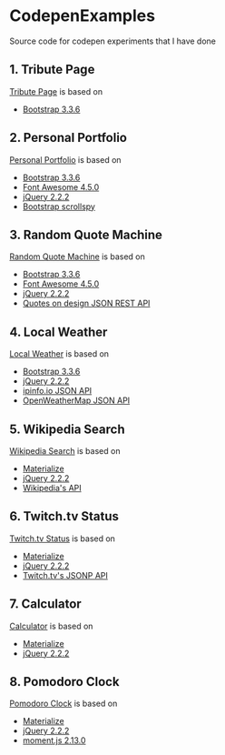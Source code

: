 # CodepenExamples

Source code for codepen experiments that I have done

## 1. Tribute Page

[Tribute Page](https://codepen.io/sufflavus/full/jqGOXO) is based on 
- [Bootstrap 3.3.6](https://maxcdn.bootstrapcdn.com/bootstrap/3.3.6/css/bootstrap.min.css)

## 2. Personal Portfolio

[Personal Portfolio](https://codepen.io/sufflavus/full/oxGexd) is based on 
- [Bootstrap 3.3.6](https://maxcdn.bootstrapcdn.com/bootstrap/3.3.6/css/bootstrap.min.css) 
- [Font Awesome 4.5.0](https://maxcdn.bootstrapcdn.com/font-awesome/4.5.0/css/font-awesome.min.css) 
- [jQuery 2.2.2](//cdnjs.cloudflare.com/ajax/libs/jquery/2.2.2/jquery.min.js) 
- [Bootstrap scrollspy](http://rawgit.com/twbs/bootstrap/b4c4072679943773a7582daa63f545ba818fa627/js/bootstrap-scrollspy.js)

## 3. Random Quote Machine

[Random Quote Machine](http://codepen.io/sufflavus/full/aNErgQ) is based on 
- [Bootstrap 3.3.6](https://maxcdn.bootstrapcdn.com/bootstrap/3.3.6/css/bootstrap.min.css) 
- [Font Awesome 4.5.0](https://maxcdn.bootstrapcdn.com/font-awesome/4.5.0/css/font-awesome.min.css) 
- [jQuery 2.2.2](//cdnjs.cloudflare.com/ajax/libs/jquery/2.2.2/jquery.min.js) 
- [Quotes on design JSON REST API](http://quotesondesign.com/api-v4-0/)

## 4. Local Weather

[Local Weather](http://codepen.io/sufflavus/full/QNQjPV/) is based on 
- [Bootstrap 3.3.6](https://maxcdn.bootstrapcdn.com/bootstrap/3.3.6/css/bootstrap.min.css) 
- [jQuery 2.2.2](//cdnjs.cloudflare.com/ajax/libs/jquery/2.2.2/jquery.min.js) 
- [ipinfo.io JSON API](http://ipinfo.io/)
- [OpenWeatherMap JSON API](http://openweathermap.org/current#current_JSON)

## 5. Wikipedia Search 

[Wikipedia Search](http://codepen.io/sufflavus/full/XdZZYV/) is based on 
- [Materialize](https://cdnjs.cloudflare.com/ajax/libs/materialize/0.97.6/css/materialize.min.css) 
- [jQuery 2.2.2](//cdnjs.cloudflare.com/ajax/libs/jquery/2.2.2/jquery.min.js) 
- [Wikipedia's API](http://www.mediawiki.org/wiki/API:Main_page)

## 6. Twitch.tv Status

[Twitch.tv Status](http://codepen.io/sufflavus/full/bpvbOV/) is based on 
- [Materialize](https://cdnjs.cloudflare.com/ajax/libs/materialize/0.97.6/css/materialize.min.css) 
- [jQuery 2.2.2](//cdnjs.cloudflare.com/ajax/libs/jquery/2.2.2/jquery.min.js) 
- [Twitch.tv's JSONP API](https://github.com/justintv/Twitch-API/blob/master/v3_resources/streams.md#get-streamschannel)

## 7. Calculator

[Calculator](http://codepen.io/sufflavus/full/EKEOOr/) is based on 
- [Materialize](https://cdnjs.cloudflare.com/ajax/libs/materialize/0.97.6/css/materialize.min.css) 
- [jQuery 2.2.2](//cdnjs.cloudflare.com/ajax/libs/jquery/2.2.2/jquery.min.js) 

## 8. Pomodoro Clock

[Pomodoro Clock](http://codepen.io/sufflavus/full/pyVVgV/) is based on 
- [Materialize](https://cdnjs.cloudflare.com/ajax/libs/materialize/0.97.6/css/materialize.min.css) 
- [jQuery 2.2.2](//cdnjs.cloudflare.com/ajax/libs/jquery/2.2.2/jquery.min.js) 
- [moment.js 2.13.0](http://momentjs.com/downloads/moment.min.js) 